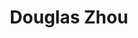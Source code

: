 ---
layout: profile
title: Douglas Zhou
description: 
img: assets/img/douglas_zhou.jpg
redirect: https://ins.sjtu.edu.cn/people/zdz/
year: 2009
category: Principal Investigators
email: zdz@sjtu.edu.cn
github_username:
google_scholar: https://scholar.google.com/citations?user=_pWykMAAAAAJ&hl=en&oi=ao
---